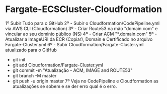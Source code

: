 # Fargate-ECSCluster-Cloudformation
1º Subir Tudo para o GitHub
2º - Subir o Cloudformation/CodePipeline.yml via AWS CLI (Cloudformation)
3º - Criar Route53 na mão "domain.com" e vincular ao seu dominio público (NS)
4º - Criar ACM "*.domain.com"
5º - Atualizar a ImageURI da ECR (Copiar), Domain e Certificado no arquivo Fargate-Cluster.yml
6º - Subir Cloudformation/Fargate-Cluster.yml atualizado para o GitHub
 * git init
 * git add Cloudformation/Fargate-Cluster.yml
 * git commit -m "Atualização - ACM, IMAGE and ROUTE53"
 * git branch -M master
 * git push -u origin master
7º Veja no CodePipeline e Cloudformation as atualizações se sobem e se der erro qual é o erro.
